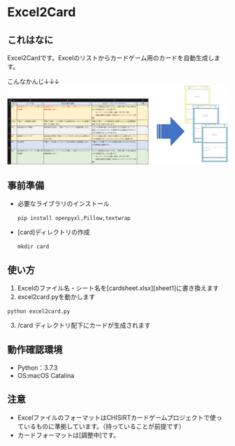 # Excel2Card

## これはなに
Excel2Cardです。Excelのリストからカードゲーム用のカードを自動生成します。

こんなかんじ↓↓↓
![figure](figure.png)





## 事前準備
- 必要なライブラリのインストール

  `pip install openpyxl,Pillow,textwrap  `
- [card]ディレクトリの作成

  `mkdir card`

## 使い方
1. Excelのファイル名・シート名を[cardsheet.xlsx][sheet1]に書き換えます
2. excel2card.pyを動かします

  `python excel2card.py`

3. /card ディレクトリ配下にカードが生成されます

## 動作確認環境
- Python：3.7.3
- OS:macOS Catalina

## 注意
- ExcelファイルのフォーマットはCHISIRTカードゲームプロジェクトで使っているものに準拠しています。（持っていることが前提です）
- カードフォーマットは[調整中]です。
